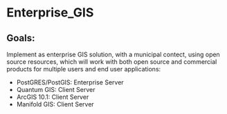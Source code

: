 # Enterprise_GIS

## Goals:
Implement as enterprise GIS solution, with a municipal contect, using open source resources, which will work with both open source and commercial products for multiple users and end user applications:
* PostGRES/PostGIS: Enterprise Server
* Quantum GIS: Client Server
* ArcGIS 10.1: Client Server
* Manifold GIS: Client Server

